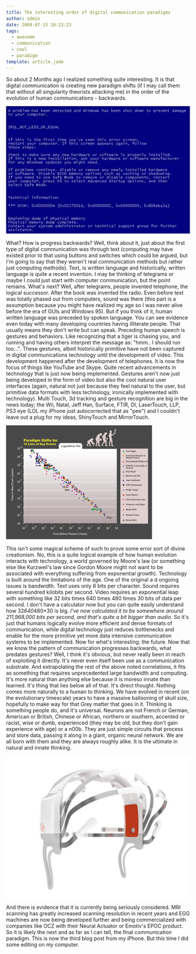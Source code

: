 ```yaml
---
title: The interesting order of digital communication paradigms
author: admin
date: 2009-07-15 10:23:23
tags: 
  - awesome
  - communication
  - cool
  - paradigm
template: article.jade
---
```


So about 2 Months ago I realized something quite interesting. It is that digital communication is creating new paradigm shifts (if I may call them that without all singularity theorists attacking me) in the order of the evolution of human communications - backwards.

![A historic technological achievement, yet a recent human one](blue-screen-2.jpg)

What? How is progress backwards? Well, think about it, just about the first type of digital communication was through text (computing may have existed prior to that using buttons and switches which could be argued, but I'm going to say that they weren't real communication methods but rather just computing methods). Text, is written language and historically, written language is quite a recent invention. I may be thinking of telegrams or maybe I could just start with computer communication, but the point remains.
What's next? Well, after telegrams, people invented telephone, the logical successor. After the book was invented the radio. Even before text was totally phased out from computers, sound was there (this part is a assumption because you might have realized my age so I was never alive before the era of GUIs and Windows 95). But if you think of it, human written language was preceded by spoken language. You can see evidence even today with many developing countries having illiterate people. That usually means they don't write but can speak.
Preceding human speech is gestures and behaviors. Like recognizing that a tiger is chasing you, and running and having others interpret the message as: "hmm.. I should run too...". These gestures, albeit historically primitive have not been captured in digital communications technology until the development of video. This development happened after the development of telephones. It is now the focus of things like YouTube and Skype. Quite recent advancements in technology that is just now being implemented. Gestures aren't now just being developed in the form of video but also the cool natural user interfaces (again, natural not just because they feel natural to the user, but primitive data formats with less technology, ironically implemented with technology). Multi Touch, 3d tracking and gesture recognition are big in the news today; the Wii, Natal, Jeff Han, Surface, FTIR, DI,  LaserTouch, LLP, PS3 eye (LOL my iPhone just autocorrected that as "pee") and I couldn't leave out a plug for my ideas, ShinyTouch and MirrorTouch.

![Yay for a random picture of the technology singularity?](400px-ParadigmShiftsFrr15Events.svg.png)

This isn't some magical scheme of such to prove some error sort of divine creationism. No, this is a quite logical example of how human evolution interacts with technology, a world governed by Moore's law (or something else like Kurzweil's law since Gordon Moore might not want to be associated with everything suffering from exponential growth). Technology is built around the limitations of the age. One of the original a d ongoing issues is bandwidth. Text uses only 8 bits per character. Sound requires several hundred kilobits per second. Video requires an exponential leap with something  like 32 bits times 640 times 480 times 30 bits of data per second. I don't have a calculator now but you can quite easily understand how 32*640*480*30 is big. _I've now calculated it to be somewhere around 211,968,000 bits per second, and that's quite a bit bigger than audio._ So it's just that humans logically evolve more efficient and dense formats of communication, while digital technology just reduces bottlenecks and enable for the more primitive yet more data intensive communication systems to be implemented.
Now for what's interesting: the future. Now that we know the pattern of communication progresses backwards, what predates gestures? Well, I think it's obvious, but never really been in reach of exploiting it directly. It's never even itself been use as a communication substrate. And extrapolating the rest of the above noted correlations, it fits as something that requires unprecedented large bandwidth and computing. It's more natural than anything else because it is moreso innate than learned. It's thing that lies below all of that. It's direct thought.
Nothing comes more naturally to a human to thinking. We have evolved in recent (on the evolutionary timescale) years to have a massive ballooning of skull size, hopefully to make way for that Grey matter that goes in it. Thinking is something people do, and it's universal. Neurons are not French or German, American or British, Chinese or African, northern or southern, accented or racist, wise or dumb, experienced (they may be old, but they don't gain experience with age) or a n00b. They are just simple circuits that process and store data, passing it along in a giant, organic neural network. We are all born with them and they are always roughly alike. It is the ultimate in natural and innate thinking.

![OM NOM NOM on ur brainz!](Emotiv_3_540x416-714452.jpg)

And there is evidence that it is currently being seriously considered. MRI scanning has greatly increased scanning resolution in recent years and EGG machines are now being developed further and being commercialized with companies like OCZ with their Neural Actuator or Emotiv's EPOC product. So it is likely the next and as far as I can tell, the final communication paradigm.
This is now the third blog post from my iPhone. But this time I did some editing on my computer.
